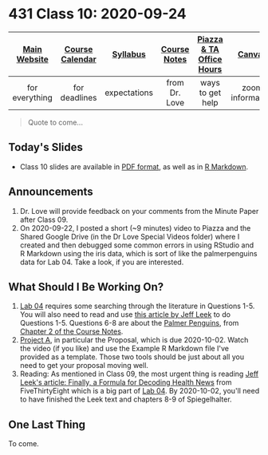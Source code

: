# 431 Class 10: 2020-09-24

[Main Website](https://thomaselove.github.io/431/) | [Course Calendar](https://thomaselove.github.io/431/calendar.html) | [Syllabus](https://thomaselove.github.io/431-2020-syllabus/) | [Course Notes](https://thomaselove.github.io/431-notes/) | [Piazza & TA Office Hours](https://thomaselove.github.io/431/contact.html) | [Canvas](https://canvas.case.edu) | [Data and Code](https://thomaselove.github.io/431/data_index.html)
:-----------: | :--------------: | :----------: | :---------: | :-------------: | :-----------: | :------------:
for everything | for deadlines | expectations | from Dr. Love | ways to get help | zoom information | for downloads

> Quote to come...

## Today's Slides

- Class 10 slides are available in [PDF format](https://github.com/THOMASELOVE/431-2020/blob/master/classes/class10/431_class-10-slides_2020.pdf), as well as in [R Markdown](https://github.com/THOMASELOVE/431-2020/blob/master/classes/class10/431_class-10-slides_2020.Rmd).

## Announcements

1. Dr. Love will provide feedback on your comments from the Minute Paper after Class 09.
2. On 2020-09-22, I posted a short (~9 minutes) video to Piazza and the Shared Google Drive (in the Dr Love Special Videos folder) where I created and then debugged some common errors in using RStudio and R Markdown using the iris data, which is sort of like the palmerpenguins data for Lab 04. Take a look, if you are interested.

## What Should I Be Working On?

1. [Lab 04](https://github.com/THOMASELOVE/431-2020/blob/master/labs/lab04/lab04.md) requires some searching through the literature in Questions 1-5. You will also need to read and use [this article by Jeff Leek](https://fivethirtyeight.com/features/a-formula-for-decoding-health-news/) to do Questions 1-5. Questions 6-8 are about the [Palmer Penguins](https://github.com/allisonhorst/palmerpenguins), from [Chapter 2 of the Course Notes](https://thomaselove.github.io/431-notes/looking-at-the-palmer-penguins.html).
2. [Project A](https://thomaselove.github.io/431-2020-projectA/), in particular the Proposal, which is due 2020-10-02. Watch the video (if you like) and use the Example R Markdown file I've provided as a template. Those two tools should be just about all you need to get your proposal moving well.
3. Reading: As mentioned in Class 09, the most urgent thing is reading [Jeff Leek's article: Finally, a Formula for Decoding Health News](https://fivethirtyeight.com/features/a-formula-for-decoding-health-news/) from FiveThirtyEight which is a big part of [Lab 04](https://github.com/THOMASELOVE/431-2020/blob/master/labs/lab04/lab04.md). By 2020-10-02, you'll need to have finished the Leek text and chapters 8-9 of Spiegelhalter.

## One Last Thing

To come.


